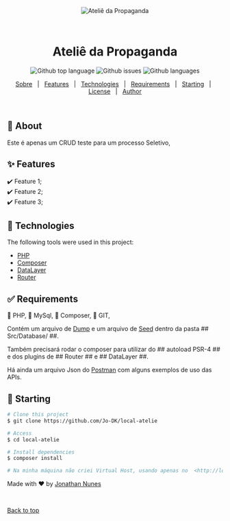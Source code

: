 <div align="center" id="top"> 
  <img src="./.github/app.gif" alt="Ateliê da Propaganda" />

  &#xa0;

  <!-- <a href="https://localatelie.netlify.app">Demo</a> -->
</div>

<h1 align="center">Ateliê da Propaganda</h1>

<p align="center">
  <img alt="Github top language" src="https://img.shields.io/badge/Language-PHP-blue">

  <img alt="Github issues" src="https://img.shields.io/badge/API-RESTFull-black">

  <img alt="Github languages" src="https://img.shields.io/badge/Database-MySql-red" />

  <!-- <img alt="Github forks" src="https://img.shields.io/github/forks/Jo-DK/local-atelie?color=56BEB8" /> -->

  <!-- <img alt="Github stars" src="https://img.shields.io/github/stars/Jo-DK/local-atelie?color=56BEB8" /> -->
</p>

<!-- Status -->

<!-- <h4 align="center"> 
	🚧  Local Atelie 🚀 Under construction...  🚧
</h4> 

<hr> -->

<p align="center">
  <a href="#dart-about">Sobre</a> &#xa0; | &#xa0; 
  <a href="#sparkles-features">Features</a> &#xa0; | &#xa0;
  <a href="#rocket-technologies">Technologies</a> &#xa0; | &#xa0;
  <a href="#white_check_mark-requirements">Requirements</a> &#xa0; | &#xa0;
  <a href="#checkered_flag-starting">Starting</a> &#xa0; | &#xa0;
  <a href="#memo-license">License</a> &#xa0; | &#xa0;
  <a href="https://github.com/Jo-DK" target="_blank">Author</a>
</p>

<br>

## :dart: About ##

Este é apenas um CRUD teste para um processo Seletivo, 

## :sparkles: Features ##

:heavy_check_mark: Feature 1;\
:heavy_check_mark: Feature 2;\
:heavy_check_mark: Feature 3;

## :rocket: Technologies ##

The following tools were used in this project:

- [PHP](https://www.php.net)
- [Composer](https://getcomposer.org)
- [DataLayer](https://packagist.org/packages/coffeecode/datalayer)
- [Router](https://packagist.org/packages/coffeecode/router)


## :white_check_mark: Requirements ##

:checkered_flag: PHP,
:checkered_flag: MySql,
:checkered_flag: Composer,
:checkered_flag: GIT,

Contém um arquivo de [Dump](https://github.com/Jo-DK/Atelie/blob/main/Src/Database/dump.sql) 
e um arquivo de [Seed](https://github.com/Jo-DK/Atelie/blob/main/Src/Database/seed.sql) dentro da pasta ## Src/Database/ ##.

Também precisará rodar o composer para utilizar do ## autoload PSR-4 ## e dos plugins de ## Router ## e ## DataLayer ##.

Há ainda um arquivo Json do [Postman](https://github.com/Jo-DK/Atelie/blob/main/Atelie.postman_collection.json) com alguns exemplos de uso das APIs.

## :checkered_flag: Starting ##

```bash
# Clone this project
$ git clone https://github.com/Jo-DK/local-atelie

# Access
$ cd local-atelie

# Install dependencies
$ composer install

# Na minha máquina não criei Virtual Host, usando apenas no  <http://localhost> mesmo, como podem ver no Postman
```


Made with :heart: by <a href="https://github.com/Jo-DK" target="_blank">Jonathan Nunes</a>

&#xa0;

<a href="#top">Back to top</a>
